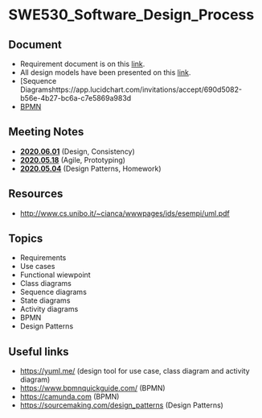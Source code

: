 # SWE530_Software_Design_Process

## Document
- Requirement document is on this [link](https://docs.google.com/document/d/1w4B08IiIjVeXNd545qPjnCte0B4CYUN-fI-x1gxcGdA/edit?usp=sharing).
- All design models have been presented on this [link](https://app.diagrams.net/#G1lSA8u8_Z3yjLp5fA2TU-Dd_FQjyFFHml). 
- [Sequence Diagramshttps://app.lucidchart.com/invitations/accept/690d5082-b56e-4b27-bc6a-c7e5869a983d
- [BPMN](https://app.lucidchart.com/invitations/accept/6ec6da6a-e4ac-4572-9753-3959108948af)

## Meeting Notes
- [**2020.06.01**](https://github.com/hasangokce/swe530-software-design-process/wiki/%E2%9C%8D-Meeting-2020.06.01) (Design, Consistency)
- [**2020.05.18**](https://github.com/hasangokce/swe530-software-design-process/wiki/%E2%9C%8D-Meeting-2020.05.18) (Agile, Prototyping)
- [**2020.05.04**](https://github.com/hasangokce/swe530-software-design-process/wiki/%E2%9C%8D-Meeting-2020.05.04) (Design Patterns, Homework)


## Resources
  - http://www.cs.unibo.it/~cianca/wwwpages/ids/esempi/uml.pdf

## Topics
   - Requirements
   - Use cases
   - Functional wiewpoint
   - Class diagrams
   - Sequence diagrams
   - State diagrams
   - Activity diagrams
   - BPMN 
   - Design Patterns
      
## Useful links
 - https://yuml.me/ (design tool for use case, class diagram and activity diagram)
 - https://www.bpmnquickguide.com/ (BPMN)
 - https://camunda.com (BPMN)
 - https://sourcemaking.com/design_patterns (Design Patterns)


